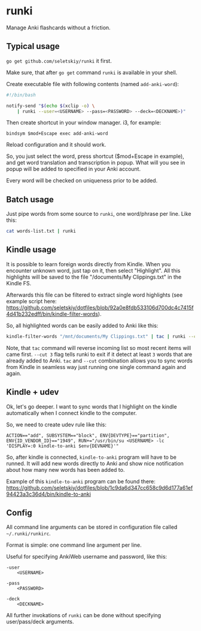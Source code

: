 runki
=====

Manage Anki flashcards without a friction.


Typical usage
-------------

`go get github.com/seletskiy/runki` it first.

Make sure, that after `go get` command `runki` is available in your shell.

Create executable file with following contents (named `add-anki-word`):
```bash
#!/bin/bash

notify-send "$(echo $(xclip -o) \
    | runki --user=<USERNAME> --pass=<PASSWORD> --deck=<DECKNAME>)"
```

Then create shortcut in your window manager. i3, for example:
```
bindsym $mod+Escape exec add-anki-word
```

Reload configuration and it should work.

So, you just select the word, press shortcut ($mod+Escape in example), and get
word translation and transcription in popup. What will you see in popup will be
added to specified <DECKNAME> in your Anki account.

Every word will be checked on uniqueness prior to be added.


Batch usage
-----------

Just pipe words from some source to `runki`, one word/phrase per line. Like
this:

```bash
cat words-list.txt | runki
```


Kindle usage
------------

It is possible to learn foreign words directly from Kindle. When you encounter
unknown word, just tap on it, then select "Highlight". All this highlights will
be saved to the file "/documents/My Clippings.txt" in the Kindle FS.

Afterwards this file can be filtered to extract single word highlights (see
example script here: https://github.com/seletskiy/dotfiles/blob/92a0e8fdb533106d700dc4c7415f4d41b232edff/bin/kindle-filter-words).

So, all highlighted words can be easily added to Anki like this:

```bash
kindle-filter-words "/mnt/documents/My Clippings.txt" | tac | runki --cut 3
```

Note, that `tac` command will reverse incoming list so most recent items will
came first. `--cut 3` flag tells runki to exit if it detect at least `3` words
that are already added to Anki. `tac` and `--cut` combination allows you to
sync words from Kindle in seamless way just running one single command again
and again.


Kindle + udev
-------------

Ok, let's go deeper. I want to sync words that I highlight on the kindle
automatically when I connect kindle to the computer.

So, we need to create udev rule like this:

```
ACTION=="add", SUBSYSTEM=="block", ENV{DEVTYPE}=="partition", ENV{ID_VENDOR_ID}=="1949", RUN+="/usr/bin/su <USERNAME> -lc 'DISPLAY=:0 kindle-to-anki $env{DEVNAME}'"
```

So, after kindle is connected, `kindle-to-anki` program will have to be runned.
It will add new words directly to Anki and show nice notification about how
many new words has been added to.

Example of this `kindle-to-anki` program can be found there: https://github.com/seletskiy/dotfiles/blob/1c9da6d347cc658c9d6d177a61ef94423a3c36d4/bin/kindle-to-anki


Config
------

All command line arguments can be stored in configuration file called
`~/.runki/runkirc`.

Format is simple: one command line argument per line.

Useful for specifying AnkiWeb username and password, like this:
```
-user
    <USERNAME>

-pass
    <PASSWORD>

-deck
    <DECKNAME>
```

All further invokations of `runki` can be done without specifying user/pass/deck
arguments.
